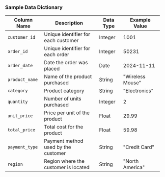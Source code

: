 ### Sample Data Dictionary

| Column Name    | Description                          | Data Type | Example Value    |
| -------------- | ------------------------------------ | --------- | ---------------- |
| `customer_id`  | Unique identifier for each customer  | Integer   | 1001             |
| `order_id`     | Unique identifier for each order     | Integer   | 50231            |
| `order_date`   | Date the order was placed            | Date      | 2024-11-11       |
| `product_name` | Name of the product purchased        | String    | "Wireless Mouse" |
| `category`     | Product category                     | String    | "Electronics"    |
| `quantity`     | Number of units purchased            | Integer   | 2                |
| `unit_price`   | Price per unit of the product        | Float     | 29.99            |
| `total_price`  | Total cost for the product           | Float     | 59.98            |
| `payment_type` | Payment method used by the customer  | String    | "Credit Card"    |
| `region`       | Region where the customer is located | String    | "North America"  |
